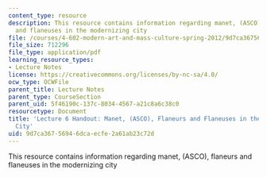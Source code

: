 ```yaml
---
content_type: resource
description: This resource contains information regarding manet, (ASCO), flaneurs
  and flaneuses in the modernizing city
file: /courses/4-602-modern-art-and-mass-culture-spring-2012/9d7ca36756946dcaecfe2a61ab23c72d_MIT4_602S12_lec06.pdf
file_size: 712296
file_type: application/pdf
learning_resource_types:
- Lecture Notes
license: https://creativecommons.org/licenses/by-nc-sa/4.0/
ocw_type: OCWFile
parent_title: Lecture Notes
parent_type: CourseSection
parent_uid: 5f46190c-137c-8034-4567-a21c8a6c38c0
resourcetype: Document
title: 'Lecture 6 Handout: Manet, (ASCO), Flaneurs and Flaneuses in the Modernizing
  City'
uid: 9d7ca367-5694-6dca-ecfe-2a61ab23c72d
---
```

This resource contains information regarding manet, (ASCO), flaneurs and flaneuses in the modernizing city